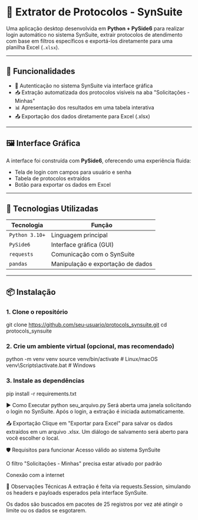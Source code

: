 # 📄 Extrator de Protocolos - SynSuite

Uma aplicação desktop desenvolvida em **Python + PySide6** para realizar login automático no sistema SynSuite, extrair protocolos de atendimento com base em filtros específicos e exportá-los diretamente para uma planilha Excel (`.xlsx`).

---

## 🚀 Funcionalidades

- 🧾 Autenticação no sistema SynSuite via interface gráfica
- 📥 Extração automatizada dos protocolos visíveis na aba "Solicitações - Minhas"
- 📊 Apresentação dos resultados em uma tabela interativa
- 📤 Exportação dos dados diretamente para Excel (.xlsx)

---

## 🖼️ Interface Gráfica

A interface foi construída com **PySide6**, oferecendo uma experiência fluida:

- Tela de login com campos para usuário e senha
- Tabela de protocolos extraídos
- Botão para exportar os dados em Excel

---

## 🧰 Tecnologias Utilizadas

| Tecnologia     | Função                             |
|----------------|------------------------------------|
| `Python 3.10+` | Linguagem principal                |
| `PySide6`      | Interface gráfica (GUI)            |
| `requests`     | Comunicação com o SynSuite         |
| `pandas`       | Manipulação e exportação de dados  |

---

## 📦 Instalação

### 1. Clone o repositório

git clone https://github.com/seu-usuario/protocols_synsuite.git
cd protocols_synsuite

### 2. Crie um ambiente virtual (opcional, mas recomendado)
python -m venv venv
source venv/bin/activate   # Linux/macOS
venv\Scripts\activate.bat  # Windows

### 3. Instale as dependências
pip install -r requirements.txt

▶️ Como Executar
python seu_arquivo.py
Será aberta uma janela solicitando o login no SynSuite. Após o login, a extração é iniciada automaticamente.

📤 Exportação
Clique em "Exportar para Excel" para salvar os dados extraídos em um arquivo .xlsx. Um diálogo de salvamento será aberto para você escolher o local.

🛡️ Requisitos para funcionar
Acesso válido ao sistema SynSuite

O filtro "Solicitações - Minhas" precisa estar ativado por padrão

Conexão com a internet

📌 Observações Técnicas
A extração é feita via requests.Session, simulando os headers e payloads esperados pela interface SynSuite.

Os dados são buscados em pacotes de 25 registros por vez até atingir o limite ou os dados se esgotarem.
